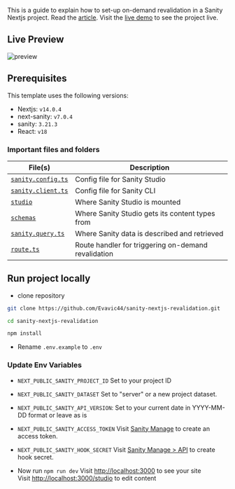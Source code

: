 This is a guide to explain how to set-up on-demand revalidation in a Sanity Nextjs project. Read the [article][article-link]. Visit the [live demo][live-demo] to see the project live.

## Live Preview

![preview][preview]

## Prerequisites

This template uses the following versions:

- Nextjs: `v14.0.4`
- next-sanity: `v7.0.4`
- sanity: `3.21.3`
- React: `v18`

### Important files and folders

| File(s)                                        | Description                                         |
| ---------------------------------------------- | --------------------------------------------------- |
| [`sanity.config.ts`](sanity.config.ts)         | Config file for Sanity Studio                       |
| [`sanity.client.ts`](lib/sanity.client.ts)     | Config file for Sanity CLI                          |
| [`studio`](./app/studio/[[...index]]/page.tsx) | Where Sanity Studio is mounted                      |
| [`schemas`](./schema/index.ts)                 | Where Sanity Studio gets its content types from     |
| [`sanity.query.ts`](./lib/sanity.query.ts)     | Where Sanity data is described and retrieved        |
| [`route.ts`](./app/api/revalidate/route.ts)    | Route handler for triggering on-demand revalidation |

## Run project locally

- clone repository

```bash
git clone https://github.com/Evavic44/sanity-nextjs-revalidation.git

cd sanity-nextjs-revalidation

npm install
```

- Rename `.env.example` to `.env`

### Update Env Variables

- `NEXT_PUBLIC_SANITY_PROJECT_ID` Set to your project ID
- `NEXT_PUBLIC_SANITY_DATASET` Set to "server" or a new project dataset.
- `NEXT_PUBLIC_SANITY_API_VERSION`: Set to your current date in YYYY-MM-DD format or leave as is
- `NEXT_PUBLIC_SANITY_ACCESS_TOKEN` Visit [Sanity Manage][sanity-manage] to create an access token.
- `NEXT_PUBLIC_SANITY_HOOK_SECRET` Visit [Sanity Manage > API][sanity-manage] to create hook secret.

- Now run `npm run dev`
  Visit [http://localhost:3000][3000] to see your site <br />
  Visit [http://localhost:3000/studio][3000-studio] to edit content

<!-- LINK VARIABLES -->

[article-link]: https://victoreke.com/blog/sanity-webhooks-and-on-demand-revalidation-in-nextjs
[live-demo]: https://sanity-nextjs-revalidate.vercel.app
[sanity-manage]: https://sanity.io/manage
[3000]: http://localhost:3000
[3000-studio]: http://localhost:3000/studio
[preview]: https://github.com/Evavic44/sanity-nextjs-revalidation/assets/62628408/4108cfc2-e483-4f28-840e-bc094ac63f4c
